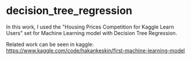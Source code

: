 # decision_tree_regression
In this work, I used the "Housing Prices Competition for Kaggle Learn Users" set for Machine Learning model with Decision Tree Regression.

Related work can be seen in kaggle: https://www.kaggle.com/code/hakankeskin/first-machine-learning-model
